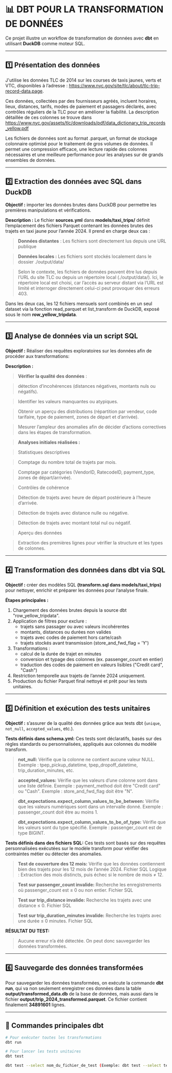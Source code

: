 # 📊 DBT POUR LA TRANSFORMATION DE DONNÉES 

Ce projet illustre un workflow de transformation de données avec **dbt** en utilisant **DuckDB** comme moteur SQL.

---

## 1️⃣ Présentation des données

J'utilise les données TLC de 2014 sur les courses de taxis jaunes, verts et VTC, disponibles à l’adresse : https://www.nyc.gov/site/tlc/about/tlc-trip-record-data.page.

Ces données, collectées par des fournisseurs agréés, incluent horaires, lieux, distances, tarifs, modes de paiement et passagers déclarés, avec contrôles réguliers de la TLC pour en améliorer la fiabilité.
La description détaillée de ces colonnes se trouve dans https://www.nyc.gov/assets/tlc/downloads/pdf/data_dictionary_trip_records_yellow.pdf

Les fichiers de données sont au format .parquet, un format de stockage colonnaire optimisé pour le traitement de gros volumes de données. Il permet une compression efficace, une lecture rapide des colonnes nécessaires et une meilleure performance pour les analyses sur de grands ensembles de données.

---

## 2️⃣ Extraction des données avec SQL dans DuckDB

**Objectif :** importer les données brutes dans DuckDB pour permettre les premières manipulations et vérifications.

**Description :**
Le fichier **sources.yml** dans **models/taxi_trips/** définit l’emplacement des fichiers Parquet contenant les données brutes des trajets en taxi jaune pour l’année 2024.
Il prend en charge deux cas :

>**Données distantes** : Les fichiers sont directement lus depuis une URL publique

>**Données locales :** Les fichiers sont stockés localement dans le dossier ./output/data/                                                                                 

>Selon le contexte, les fichiers de données peuvent être lus depuis l’URL du site TLC ou depuis un répertoire local (./output/data/). Ici, le répertoire local est choisi, car l’accès au serveur distant via l’URL est limité et interroger directement celui-ci peut provoquer des erreurs 403.

Dans les deux cas, les 12 fichiers mensuels sont combinés en un seul dataset via la fonction read_parquet et list_transform de DuckDB, exposé sous le nom **row_yellow_tripdata**.

---

## 3️⃣ Analyse de données via un script SQL

**Objectif :**
Réaliser des requêtes exploratoires sur les données afin de procéder aux transformations:

**Description :**

>**Vérifier la qualité des données** : 

>détection d’incohérences (distances négatives, montants nuls ou négatifs).

>Identifier les valeurs manquantes ou atypiques.

>Obtenir un aperçu des distributions (répartition par vendeur, code tarifaire, type de paiement, zones de départ et d’arrivée).

>Mesurer l’ampleur des anomalies afin de décider d’actions correctives dans les étapes de transformation.


>**Analyses initiales réalisées :**

>Statistiques descriptives

>Comptage du nombre total de trajets par mois.

>Comptage par catégories (VendorID, RatecodeID, payment_type, zones de départ/arrivée).

>Contrôles de cohérence

>Détection de trajets avec heure de départ postérieure à l’heure d’arrivée.

>Détection de trajets avec distance nulle ou négative.

>Détection de trajets avec montant total nul ou négatif.

>Aperçu des données

>Extraction des premières lignes pour vérifier la structure et les types de colonnes.

---

## 4️⃣ Transformation des données dans dbt via SQL

**Objectif :** créer des modèles SQL **(transform.sql dans models/taxi_trips)** pour nettoyer, enrichir et préparer les données pour l’analyse finale.

**Étapes principales :**
 1. Chargement des données brutes depuis la source dbt "row_yellow_tripdata".
 2. Application de filtres pour exclure :
    - trajets sans passager ou avec valeurs incohérentes
    - montants, distances ou durées non valides
    - trajets avec codes de paiement hors carte/cash
    - trajets stockés avant transmission (store_and_fwd_flag = 'Y')
 3. Transformations :
    - calcul de la durée de trajet en minutes
    - conversion et typage des colonnes (ex. passenger_count en entier)
    - traduction des codes de paiement en valeurs lisibles ("Credit card", "Cash")
 4. Restriction temporelle aux trajets de l’année 2024 uniquement.
 5. Production du fichier Parquet final nettoyé et prêt pour les tests unitaires.

---

## 5️⃣ Définition et exécution des tests unitaires

**Objectif :** s’assurer de la qualité des données grâce aux tests dbt (`unique`, `not_null`, `accepted_values`, etc.).
  
**Tests définis dans schema.yml:**
Ces tests sont déclaratifs, basés sur des règles standards ou personnalisées, appliqués aux colonnes du modèle transform.

>**not_null:**
>Vérifie que la colonne ne contient aucune valeur NULL.
>Exemple : tpep_pickup_datetime, tpep_dropoff_datetime, trip_duration_minutes, etc.

>**accepted_values:**
>Vérifie que les valeurs d’une colonne sont dans une liste définie.
>Exemple : payment_method doit être "Credit card" ou "Cash".
>Exemple : store_and_fwd_flag doit être "N".

>**dbt_expectations.expect_column_values_to_be_between:**
>Vérifie que les valeurs numériques sont dans un intervalle donné.
>Exemple : passenger_count doit être au moins 1.

>**dbt_expectations.expect_column_values_to_be_of_type:**
>Vérifie que les valeurs sont du type spécifié.
>Exemple : passenger_count est de type BIGINT.


**Tests définis dans des fichiers SQL:**
Ces tests sont basés sur des requêtes personnalisées exécutées sur le modèle transform pour vérifier des contraintes métier ou détecter des anomalies.

>**Test de couverture des 12 mois:**
>Vérifie que les données contiennent bien des trajets pour les 12 mois de l’année 2024.
>Fichier SQL
>Logique : Extraction des mois distincts, puis échec si le nombre de mois ≠ 12.

>**Test sur passenger_count invalide:**
>Recherche les enregistrements où passenger_count est ≤ 0 ou non entier.
>Fichier SQL

>**Test sur trip_distance invalide:**
>Recherche les trajets avec une distance ≤ 0.
>Fichier SQL

>**Test sur trip_duration_minutes invalide:**
>Recherche les trajets avec une durée ≤ 0 minutes.
>Fichier SQL


**RÉSULTAT DU TEST:** 
>Aucune erreur n’a été détectée. On peut donc sauvegarder les données transformées.
---

## 6️⃣ Sauvegarde des données transformées

Pour sauvegarder les données transformées, on exécute la commande **dbt run**, qui va non seulement enregistrer ces données dans la table **output/transformed_data.db** de la base de données, mais aussi dans le fichier **output/trip_2024_transformed.parquet**. Ce fichier contient finalement **34891601** lignes.

---

## 🚀 Commandes principales dbt

```bash
# Pour exécuter toutes les transformations
dbt run

# Pour lancer les tests unitaires
dbt test

dbt test --select nom_du_fichier_de_test (Exemple: dbt test --select test_distinct_months) 

